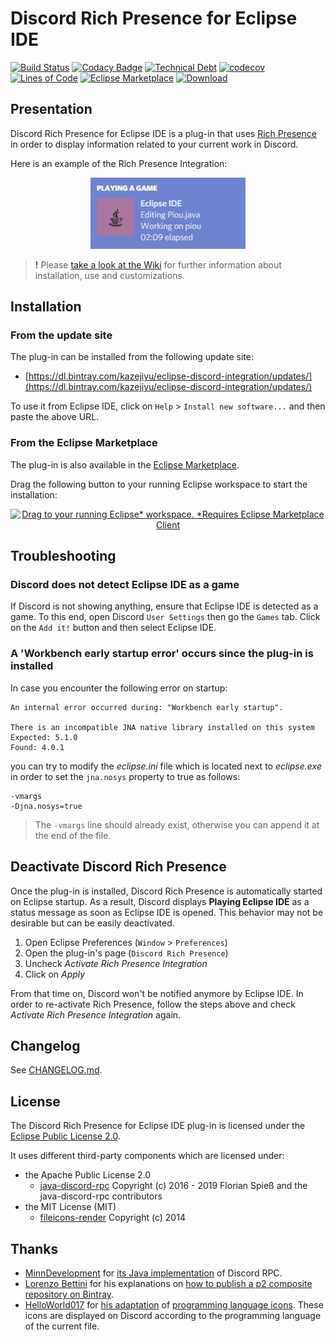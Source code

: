 # Discord Rich Presence for Eclipse IDE

[![Build Status](https://travis-ci.org/KazeJiyu/eclipse-discord-integration.svg?branch=master)](https://travis-ci.org/KazeJiyu/eclipse-discord-integration) [![Codacy Badge](https://api.codacy.com/project/badge/Grade/6af5be6899274ddc8367c92bd206c281)](https://www.codacy.com/app/KazeJiyu/eclipse-discord-integration?utm_source=github.com&amp;utm_medium=referral&amp;utm_content=KazeJiyu/eclipse-discord-integration&amp;utm_campaign=Badge_Grade) [![Technical Debt](https://sonarcloud.io/api/project_badges/measure?project=fr.kazejiyu.discord.rpc.integration%3Afr.kazejiyu.discord.rpc.integration.root&metric=sqale_index)](https://sonarcloud.io/dashboard?id=fr.kazejiyu.discord.rpc.integration%3Afr.kazejiyu.discord.rpc.integration.root) [![codecov](https://codecov.io/gh/KazeJiyu/eclipse-discord-integration/branch/master/graph/badge.svg)](https://codecov.io/gh/KazeJiyu/eclipse-discord-integration) [![Lines of Code](https://sonarcloud.io/api/project_badges/measure?project=fr.kazejiyu.discord.rpc.integration%3Afr.kazejiyu.discord.rpc.integration.root&metric=ncloc)](https://sonarcloud.io/dashboard?id=fr.kazejiyu.discord.rpc.integration%3Afr.kazejiyu.discord.rpc.integration.root) [![Eclipse Marketplace](https://img.shields.io/badge/Eclipse-Marketplace-blue.svg?longCache=true&style=flat&logo=eclipse)](https://marketplace.eclipse.org/content/discord-rich-presence-eclipse-ide) [ ![Download](https://api.bintray.com/packages/kazejiyu/eclipse-discord-integration/releases/images/download.svg) ](https://bintray.com/kazejiyu/eclipse-discord-integration/releases/_latestVersion)

## Presentation

Discord Rich Presence for Eclipse IDE is a plug-in that uses [Rich Presence](https://discordapp.com/rich-presence) in order to display information related to your current work in Discord.

Here is an example of the Rich Presence Integration:

<div align="center">
  <img alt="Example of Rich Presence Integration" src="https://github.com/KazeJiyu/fr.kazejiyu.io/blob/master/repos/eclipse-discord-integration/rich-presence-screenshot.jpg"/>
</div>

> **!** Please [take a look at the Wiki](https://github.com/KazeJiyu/eclipse-discord-integration/wiki) for further information about installation, use and customizations.

## Installation

### From the update site
The plug-in can be installed from the following update site:

- [https://dl.bintray.com/kazejiyu/eclipse-discord-integration/updates/](https://dl.bintray.com/kazejiyu/eclipse-discord-integration/updates/)

To use it from Eclipse IDE, click on `Help` > `Install new software...` and then paste the above URL.

### From the Eclipse Marketplace

The plug-in is also available in the [Eclipse Marketplace](https://marketplace.eclipse.org/content/discord-rich-presence-eclipse-ide).

Drag the following button to your running Eclipse workspace to start the installation:
<div align="center">
  <a href="http://marketplace.eclipse.org/marketplace-client-intro?mpc_install=4240174" class="drag" title="Drag to your running Eclipse* workspace. *Requires Eclipse Marketplace Client"><img typeof="foaf:Image" class="img-responsive" src="https://marketplace.eclipse.org/sites/all/themes/solstice/public/images/marketplace/btn-install.png" alt="Drag to your running Eclipse* workspace. *Requires Eclipse Marketplace Client" /></a>
</div>

## Troubleshooting

### Discord does not detect Eclipse IDE as a game

If Discord is not showing anything, ensure that Eclipse IDE is detected as a game. To this end, open Discord `User Settings` then go the `Games` tab. Click on the `Add it!` button and then select Eclipse IDE.

### A 'Workbench early startup error' occurs since the plug-in is installed

In case you encounter the following error on startup:
```
An internal error occurred during: "Workbench early startup".

There is an incompatible JNA native library installed on this system
Expected: 5.1.0
Found: 4.0.1
```
you can try to modify the _eclipse.ini_ file which is located next to _eclipse.exe_ in order to set the `jna.nosys` property to true as follows:
```
-vmargs
-Djna.nosys=true
```

> The `-vmargs` line should already exist, otherwise you can append it at the end of the file.

## Deactivate Discord Rich Presence

Once the plug-in is installed, Discord Rich Presence is automatically started on Eclipse startup. As a result, Discord displays **Playing Eclipse IDE** as a status message as soon as Eclipse IDE is opened. This behavior may not be desirable but can be easily deactivated.

1. Open Eclipse Preferences (`Window` > `Preferences`)
2. Open the plug-in's page (`Discord Rich Presence`)
3. Uncheck _Activate Rich Presence Integration_
4. Click on _Apply_

From that time on, Discord won't be notified anymore by Eclipse IDE. In order to re-activate Rich Presence, follow the steps above and check _Activate Rich Presence Integration_ again.

## Changelog

See [CHANGELOG.md](CHANGELOG.md).

## License

The Discord Rich Presence for Eclipse IDE plug-in is licensed under the [Eclipse Public License 2.0](https://www.eclipse.org/legal/epl-2.0/).

It uses different third-party components which are licensed under:
- the Apache Public License 2.0 
  - [java-discord-rpc](https://github.com/MinnDevelopment/java-discord-rpc) Copyright (c) 2016 - 2019 Florian Spieß and the java-discord-rpc contributors
- the MIT License (MIT)
  - [fileicons-render](https://github.com/HelloWorld017/fileicons-render) Copyright (c) 2014

## Thanks

- [MinnDevelopment](https://github.com/MinnDevelopment) for [its Java implementation](https://github.com/MinnDevelopment/java-discord-rpc) of Discord RPC.
- [Lorenzo Bettini](https://github.com/LorenzoBettini) for his explanations on [how to publish a p2 composite repository on Bintray](http://www.lorenzobettini.it/2016/02/publish-an-eclipse-p2-composite-repository-on-bintray/).
 - [HelloWorld017](https://github.com/HelloWorld017/) for [his adaptation](https://github.com/HelloWorld017/fileicons-render) of [programming language icons](https://github.com/file-icons/atom). These icons are displayed on Discord according to the programming language of the current file.
